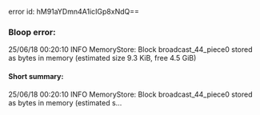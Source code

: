 error id: hM91aYDmn4A1icIGp8xNdQ==
### Bloop error:

25/06/18 00:20:10 INFO MemoryStore: Block broadcast_44_piece0 stored as bytes in memory (estimated size 9.3 KiB, free 4.5 GiB)
#### Short summary: 

25/06/18 00:20:10 INFO MemoryStore: Block broadcast_44_piece0 stored as bytes in memory (estimated s...